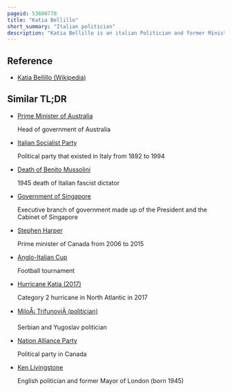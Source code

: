 ```yaml
---
pageid: 53600778
title: "Katia Bellillo"
short_summary: "Italian politician"
description: "Katia Bellillo is an italian Politician and former Minister. Between 1998 and 2001 she served under Massimo D'Alema and Giuliano Amato. Originally a member of the Italian Communist Party , she joined the Party of Italian Communists in 1998 and became Minister for Regional Affairs. She later became Minister for Equal Opportunities in 2000, in which Role she successfully championed a Range of Issues including Lgbt Rights and Women's Boxing. During the following Year she was physically and verbally attacked during a live Tv Broadcast by Alessandra Mussolini. She was one of the Founders of the unite the left Movement after leaving Government in 2008 and unsuccessfully ran for Mayor of Perugia in 2019."
---
```


## Reference

- [Katia Bellillo (Wikipedia)](https://en.wikipedia.org/?curid=53600778)

## Similar TL;DR

- [Prime Minister of Australia](/tldr/en/prime-minister-of-australia)

  Head of government of Australia

- [Italian Socialist Party](/tldr/en/italian-socialist-party)

  Political party that existed in Italy from 1892 to 1994

- [Death of Benito Mussolini](/tldr/en/death-of-benito-mussolini)

  1945 death of Italian fascist dictator

- [Government of Singapore](/tldr/en/government-of-singapore)

  Executive branch of government made up of the President and the Cabinet of Singapore

- [Stephen Harper](/tldr/en/stephen-harper)

  Prime minister of Canada from 2006 to 2015

- [Anglo-Italian Cup](/tldr/en/anglo-italian-cup)

  Football tournament

- [Hurricane Katia (2017)](/tldr/en/hurricane-katia-2017)

  Category 2 hurricane in North Atlantic in 2017

- [MiloÅ¡ TrifunoviÄ (politician)](/tldr/en/milos-trifunovic-politician)

  Serbian and Yugoslav politician

- [Nation Alliance Party](/tldr/en/nation-alliance-party)

  Political party in Canada

- [Ken Livingstone](/tldr/en/ken-livingstone)

  English politician and former Mayor of London (born 1945)
